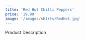 ```yaml
---
title: 'Red Hot Chilli Peppers'
price: '19.99'
image: '/images/shirts/RedHot.jpg'
---
```


Product Description
